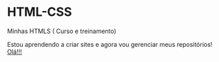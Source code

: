 # HTML-CSS
 Minhas HTMLS ( Curso e treinamento)

Estou aprendendo a criar sites e agora vou gerenciar meus repositórios!
<a href="https://bubynha.github.io/HTML-CSS/Treinamento/t001/index.html"> Olá!!!</a>